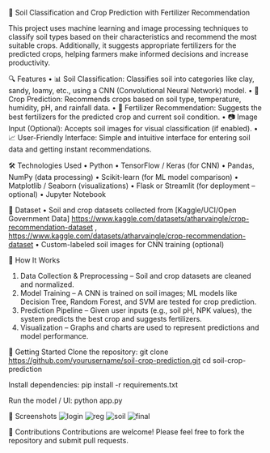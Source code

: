 🌱 Soil Classification and Crop Prediction with Fertilizer Recommendation

This project uses machine learning and image processing techniques to classify soil types based on their characteristics and recommend the most suitable crops. Additionally, it suggests appropriate fertilizers for the predicted crops, helping farmers make informed decisions and increase productivity.

🔍 Features
  •	📊 Soil Classification: Classifies soil into categories like clay, sandy, loamy, etc., using a CNN (Convolutional Neural Network) model.
  •	🌾 Crop Prediction: Recommends crops based on soil type, temperature, humidity, pH, and rainfall data.
  •	💊 Fertilizer Recommendation: Suggests the best fertilizers for the predicted crop and current soil condition.
  •	📷 Image Input (Optional): Accepts soil images for visual classification (if enabled).
  •	📈 User-Friendly Interface: Simple and intuitive interface for entering soil data and getting instant recommendations.

🛠️ Technologies Used
   •	Python
   •	TensorFlow / Keras (for CNN)
   •	Pandas, NumPy (data processing)
   •	Scikit-learn (for ML model comparison)
   •	Matplotlib / Seaborn (visualizations)
   •	Flask or Streamlit (for deployment – optional)
  •	Jupyter Notebook

📂 Dataset
   •	Soil and crop datasets collected from [Kaggle/UCI/Open Government Data] https://www.kaggle.com/datasets/atharvaingle/crop-recommendation-dataset ,         
       https://www.kaggle.com/datasets/atharvaingle/crop-recommendation-dataset
   •	Custom-labeled soil images for CNN training (optional) 

📌 How It Works
  1.	Data Collection & Preprocessing – Soil and crop datasets are cleaned and normalized.
  2.	Model Training – A CNN is trained on soil images; ML models like Decision Tree, Random Forest, and SVM are tested for crop prediction.
  3.	Prediction Pipeline – Given user inputs (e.g., soil pH, NPK values), the system predicts the best crop and suggests fertilizers.
  4.	Visualization – Graphs and charts are used to represent predictions and model performance.

🚀 Getting Started
Clone the repository:
git clone https://github.com/yourusername/soil-crop-prediction.git
cd soil-crop-prediction

Install dependencies:
pip install -r requirements.txt

Run the model / UI:
python app.py

📸 Screenshots
![login](https://github.com/user-attachments/assets/f0509f38-ccf0-4f25-b894-680fa3e3be33)
![reg](https://github.com/user-attachments/assets/18f300b1-264e-4250-ace7-bc0da2b89a43)
![soil](https://github.com/user-attachments/assets/fd969f87-d4a0-4550-bfc0-8a093c6f7b41)
![final](https://github.com/user-attachments/assets/095fd9b4-95c1-45db-92a8-c9f0d85a049a)



🤝 Contributions
Contributions are welcome! Please feel free to fork the repository and submit pull requests.


